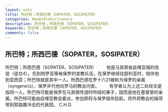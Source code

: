 ```yaml
---
layout: wiki
title: 所巴特；所西巴德（SOPATER，SOSIPATER）
categories: NewBibleDictionary
description: 所巴特；所西巴德（SOPATER，SOSIPATER）
keywords: 所巴特；所西巴德（SOPATER，SOSIPATER）
comments: false
---
```


## 所巴特；所西巴德（SOPATER，SOSIPATER）



所巴特；所西巴德（SOPATER，SOSIPATER）
　　他是马其顿省庇哩亚城的信徒（徒廿4）。先到特罗亚等候保罗的宣教队伍，在保罗继续往叙利亚时，陪伴他到亚西亚；所巴特就是其中一人。所西巴德在罗十六21被称为保罗的亲属（syngene{s），保罗并代他向罗马的教会问安。
　　有学者认为上述二处经文是指同一人。所巴特可能是保罗在马其顿传道时所结的果子，因而是他在基督里的亲属。所巴特可能由庇哩亚教会委派，参加即将与保罗结伴启航，将外邦教会的捐项带到耶路撒冷去的代表团。
C.H.D.




